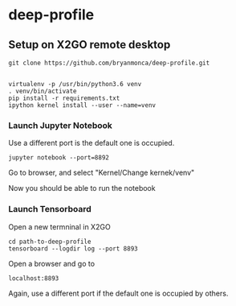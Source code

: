 # deep-profile


## Setup on X2GO remote desktop

```
git clone https://github.com/bryanmonca/deep-profile.git


virtualenv -p /usr/bin/python3.6 venv
. venv/bin/activate
pip install -r requirements.txt
ipython kernel install --user --name=venv
```


### Launch Jupyter Notebook

Use a different port is the default one is occupied.

```
jupyter notebook --port=8892
```

Go to browser, and select "Kernel/Change kernek/venv"


Now you should be able to run the notebook


### Launch Tensorboard

Open a new termninal in X2GO

```
cd path-to-deep-profile
tensorboard --logdir log --port 8893
```

Open a browser and go to


```
localhost:8893
```

Again, use a different port if the default one is occupied by others.
